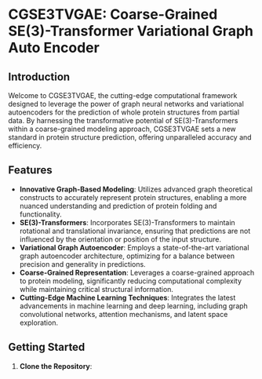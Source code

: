 # CGSE3TVGAE: Coarse-Grained SE(3)-Transformer Variational Graph Auto Encoder

## Introduction

Welcome to CGSE3TVGAE, the cutting-edge computational framework designed to leverage the power of graph neural networks and variational autoencoders for the prediction of whole protein structures from partial data. By harnessing the transformative potential of SE(3)-Transformers within a coarse-grained modeling approach, CGSE3TVGAE sets a new standard in protein structure prediction, offering unparalleled accuracy and efficiency.

## Features

- **Innovative Graph-Based Modeling**: Utilizes advanced graph theoretical constructs to accurately represent protein structures, enabling a more nuanced understanding and prediction of protein folding and functionality.
- **SE(3)-Transformers**: Incorporates SE(3)-Transformers to maintain rotational and translational invariance, ensuring that predictions are not influenced by the orientation or position of the input structure.
- **Variational Graph Autoencoder**: Employs a state-of-the-art variational graph autoencoder architecture, optimizing for a balance between precision and generality in predictions.
- **Coarse-Grained Representation**: Leverages a coarse-grained approach to protein modeling, significantly reducing computational complexity while maintaining critical structural information.
- **Cutting-Edge Machine Learning Techniques**: Integrates the latest advancements in machine learning and deep learning, including graph convolutional networks, attention mechanisms, and latent space exploration.

## Getting Started

1. **Clone the Repository**:
